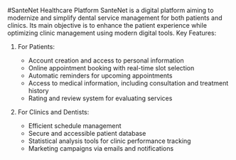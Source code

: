 #SanteNet Healthcare Platform
  SanteNet is a digital platform aiming to modernize and simplify dental service management for both patients and clinics. Its main objective is to enhance the patient experience while optimizing clinic management using modern digital tools.
Key Features:
1. For Patients:
   - Account creation and access to personal information
   - Online appointment booking with real-time slot selection
   - Automatic reminders for upcoming appointments
   - Access to medical information, including consultation and treatment history
   - Rating and review system for evaluating services

2. For Clinics and Dentists:
   - Efficient schedule management
   - Secure and accessible patient database
   - Statistical analysis tools for clinic performance tracking
   - Marketing campaigns via emails and notifications
